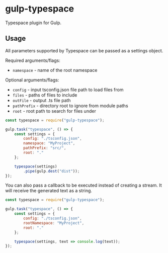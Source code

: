 # gulp-typespace

Typespace plugin for Gulp.

## Usage

All parameters supported by Typespace can be passed as a settings object.

Required arguments/flags:

* `namespace` - name of the root namespace

Optional arguments/flags:

* `config` - input tsconfig.json file path to load files from
* `files` - paths of files to include
* `outFile` - output .ts file path
* `pathPrefix` - directory root to ignore from module paths
* `root` - root path to search for files under

```javascript
const typespace = require("gulp-typespace");

gulp.task("typespace", () => {
    const settings = {
        config: "./tsconfig.json",
        namespace: "MyProject",
        pathPrefix: "src/",
        root: "."
    };

    typespace(settings)
        .pipe(gulp.dest("dist"));
});
```

You can also pass a callback to be executed instead of creating a stream.
It will receive the generated text as a string.

```javascript
const typespace = require("gulp-typespace");

gulp.task("typespace", () => {
    const settings = {
        config: "./tsconfig.json",
        rootNamespace: "MyProject",
        root: "."
    };

    typespace(settings, text => console.log(text));
});
```